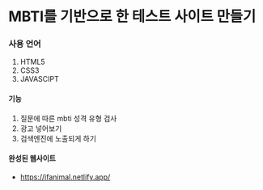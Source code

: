 # MBTI를 기반으로 한 테스트 사이트 만들기 #
### 사용 언어 ###
1. HTML5
2. CSS3
3. JAVASCIPT

#### 기능 #####
1. 질문에 따른 mbti 성격 유형 검사
2. 광고 넣어보기
3. 검색엔진에 노출되게 하기

#### 완성된 웹사이트 ####
 - https://ifanimal.netlify.app/
